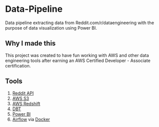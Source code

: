 # Data-Pipeline
Data pipeline extracting data from Reddit.com/r/dataengineering with the purpose of data visualization using Power BI.


## Why I made this
This project was created to have fun working with AWS and other data engineering tools after earning an AWS Certified Developer - Associate certification.


## Tools
1. [Reddit API](https://www.reddit.com/dev/api/)
2. [AWS S3](https://aws.amazon.com/s3/)
3. [AWS Redshift](https://aws.amazon.com/redshift/)
4. [DBT](https://www.getdbt.com)
5. [Power BI](https://powerbi.microsoft.com/en-gb/)
6. [Airflow](https://airflow.apache.org) via [Docker](https://www.docker.com)



